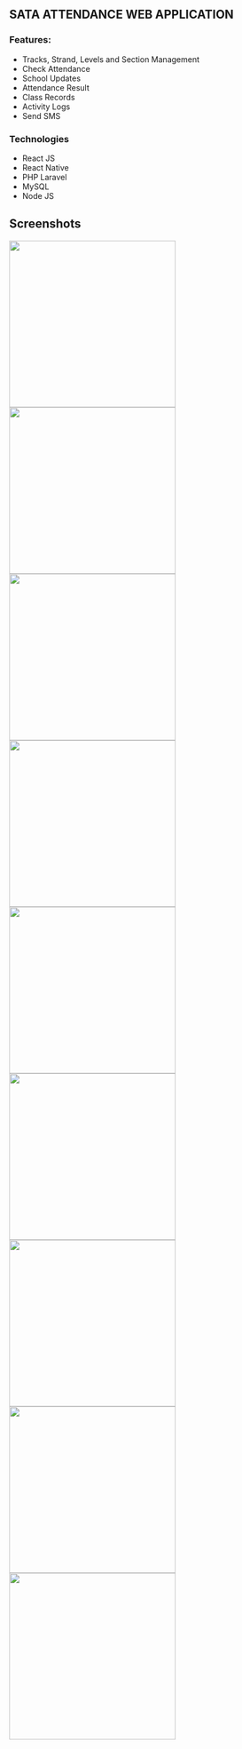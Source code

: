 ## SATA ATTENDANCE WEB APPLICATION

### Features: 
- Tracks, Strand, Levels and Section Management
- Check Attendance
- School Updates
- Attendance Result
- Class Records
- Activity Logs
- Send SMS

### Technologies
- React JS
- React Native
- PHP Laravel
- MySQL
- Node JS

## Screenshots

<img src="https://user-images.githubusercontent.com/22125914/58015824-ce380280-7b2e-11e9-80cb-e71ddf9f519a.png" width="300"> <img src="https://user-images.githubusercontent.com/22125914/58015825-ced09900-7b2e-11e9-9eef-fb2f9d0d3c96.png" width="300"> <img src="https://user-images.githubusercontent.com/22125914/58015826-ced09900-7b2e-11e9-8d5d-328d40328412.png" width="300"> <img src="https://user-images.githubusercontent.com/22125914/58015827-ced09900-7b2e-11e9-8966-324aaf2c52c3.png" width="300"> <img src="https://user-images.githubusercontent.com/22125914/58015828-cf692f80-7b2e-11e9-8b44-8400b5b3328c.png" width="300"> <img src="https://user-images.githubusercontent.com/22125914/58015832-d001c600-7b2e-11e9-87dd-f6f63bef1bea.png" width="300"> <img src="https://user-images.githubusercontent.com/22125914/58015834-d001c600-7b2e-11e9-8db6-98be8b3a09e7.png" width="300"> <img src="https://user-images.githubusercontent.com/22125914/58015835-d09a5c80-7b2e-11e9-8e9f-b04ff90ab533.png" width="300"> <img src="https://user-images.githubusercontent.com/22125914/58015837-d09a5c80-7b2e-11e9-82b9-214a292861a3.png" width="300">
